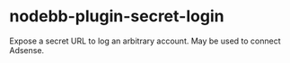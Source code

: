 # nodebb-plugin-secret-login
Expose a secret URL to log an arbitrary account. May be used to connect Adsense.
